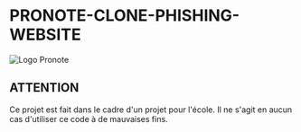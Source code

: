 # PRONOTE-CLONE-PHISHING-WEBSITE
 
![Logo Pronote](https://upload.wikimedia.org/wikipedia/commons/d/d4/Logo-pronote.png)

## ATTENTION

Ce projet est fait dans le cadre d'un projet pour l'école. Il ne s'agit en aucun cas d'utiliser ce code à de mauvaises fins.
